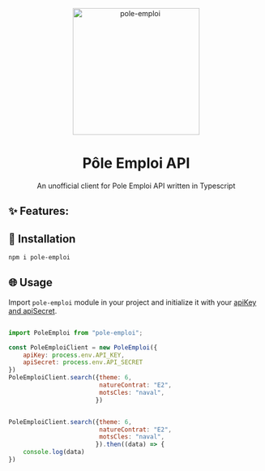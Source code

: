 <p align="center">
<img src="https://i.imgur.com/YXdDFi6.jpg" width="250" alt="pole-emploi">
</p>
<h1 align="center">
Pôle Emploi API
</h1>
<p align="center">
An unofficial client for Pole Emploi API written in Typescript
</p>

<div> 
</div>

## ✨ Features:


## 🔧 Installation

```bash
npm i pole-emploi
```

## 🌐 Usage

Import `pole-emploi` module in your project and initialize it with your [apiKey and apiSecret](https://www.emploi-store-dev.fr/portail-developpeur/catalogueapi).

```js

import PoleEmploi from "pole-emploi";

const PoleEmploiClient = new PoleEmploi({
    apiKey: process.env.API_KEY,
    apiSecret: process.env.API_SECRET
})
PoleEmploiClient.search({theme: 6, 
                         natureContrat: "E2",
                         motsCles: "naval",
                        })


PoleEmploiClient.search({theme: 6, 
                         natureContrat: "E2",
                         motsCles: "naval",
                        }).then((data) => {
    console.log(data)
})

```





